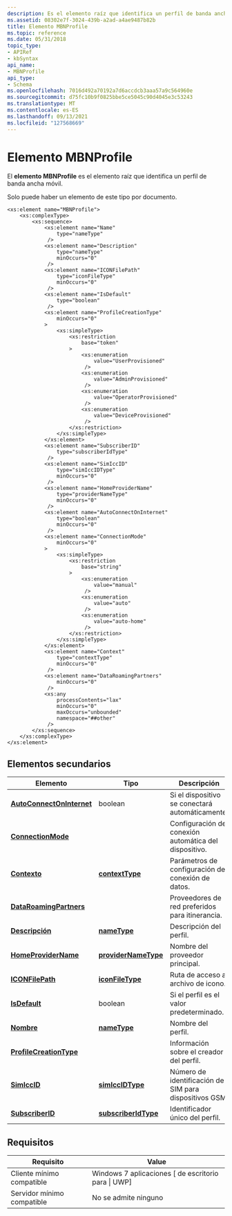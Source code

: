 ```yaml
---
description: Es el elemento raíz que identifica un perfil de banda ancha móvil.
ms.assetid: 08302e7f-3024-439b-a2ad-a4ae9487b82b
title: Elemento MBNProfile
ms.topic: reference
ms.date: 05/31/2018
topic_type:
- APIRef
- kbSyntax
api_name:
- MBNProfile
api_type:
- Schema
ms.openlocfilehash: 7016d492a70192a7d6accdcb3aaa57a9c564960e
ms.sourcegitcommit: d75fc10b9f0825bbe5ce5045c90d4045e3c53243
ms.translationtype: MT
ms.contentlocale: es-ES
ms.lasthandoff: 09/13/2021
ms.locfileid: "127568669"
---
```

# <a name="mbnprofile-element"></a>Elemento MBNProfile

El **elemento MBNProfile** es el elemento raíz que identifica un perfil de banda ancha móvil.

Solo puede haber un elemento de este tipo por documento.

``` syntax
<xs:element name="MBNProfile">
    <xs:complexType>
        <xs:sequence>
            <xs:element name="Name"
                type="nameType"
             />
            <xs:element name="Description"
                type="nameType"
                minOccurs="0"
             />
            <xs:element name="ICONFilePath"
                type="iconFileType"
                minOccurs="0"
             />
            <xs:element name="IsDefault"
                type="boolean"
             />
            <xs:element name="ProfileCreationType"
                minOccurs="0"
            >
                <xs:simpleType>
                    <xs:restriction
                        base="token"
                    >
                        <xs:enumeration
                            value="UserProvisioned"
                         />
                        <xs:enumeration
                            value="AdminProvisioned"
                         />
                        <xs:enumeration
                            value="OperatorProvisioned"
                         />
                        <xs:enumeration
                            value="DeviceProvisioned"
                         />
                    </xs:restriction>
                </xs:simpleType>
            </xs:element>
            <xs:element name="SubscriberID"
                type="subscriberIdType"
             />
            <xs:element name="SimIccID"
                type="simIccIDType"
                minOccurs="0"
             />
            <xs:element name="HomeProviderName"
                type="providerNameType"
                minOccurs="0"
             />
            <xs:element name="AutoConnectOnInternet"
                type="boolean"
                minOccurs="0"
             />
            <xs:element name="ConnectionMode"
                minOccurs="0"
            >
                <xs:simpleType>
                    <xs:restriction
                        base="string"
                    >
                        <xs:enumeration
                            value="manual"
                         />
                        <xs:enumeration
                            value="auto"
                         />
                        <xs:enumeration
                            value="auto-home"
                         />
                    </xs:restriction>
                </xs:simpleType>
            </xs:element>
            <xs:element name="Context"
                type="contextType"
                minOccurs="0"
             />
            <xs:element name="DataRoamingPartners"
                minOccurs="0"
             />
            <xs:any
                processContents="lax"
                minOccurs="0"
                maxOccurs="unbounded"
                namespace="##other"
             />
        </xs:sequence>
    </xs:complexType>
</xs:element>
```

## <a name="child-elements"></a>Elementos secundarios



| Elemento                                                                          | Tipo                                                           | Descripción                                               |
|----------------------------------------------------------------------------------|----------------------------------------------------------------|-----------------------------------------------------------|
| [**AutoConnectOnInternet**](schema-autoconnectoninternet-mbnprofile-element.md) | boolean                                                        | Si el dispositivo se conectará automáticamente.<br/> |
| [**ConnectionMode**](schema-connectionmode-mbnprofile-element.md)               |                                                                | Configuración de conexión automática del dispositivo.<br/>           |
| [**Contexto**](schema-context-mbnprofile-element.md)                             | [**contextType**](schema-contexttype-complextype.md)          | Parámetros de configuración de conexión de datos.<br/>              |
| [**DataRoamingPartners**](schema-dataroamingpartners-mbnprofile-element.md)     |                                                                | Proveedores de red preferidos para itinerancia.<br/>       |
| [**Descripción**](schema-description-mbnprofile-element.md)                     | [**nameType**](schema-nametype-simpletype.md)                 | Descripción del perfil.<br/>                    |
| [**HomeProviderName**](schema-homeprovidername-mbnprofile-element.md)           | [**providerNameType**](schema-providernametype-simpletype.md) | Nombre del proveedor principal.<br/>                     |
| [**ICONFilePath**](schema-iconfilepath-mbnprofile-element.md)                   | [**iconFileType**](schema-iconfiletype-simpletype.md)         | Ruta de acceso al archivo de icono.<br/>                         |
| [**IsDefault**](schema-isdefault-mbnprofile-element.md)                         | boolean                                                        | Si el perfil es el valor predeterminado.<br/>            |
| [**Nombre**](schema-name-mbnprofile-element.md)                                   | [**nameType**](schema-nametype-simpletype.md)                 | Nombre del perfil.<br/>                           |
| [**ProfileCreationType**](schema-profilecreationtype-mbnprofile-element.md)     |                                                                | Información sobre el creador del perfil.<br/>         |
| [**SimIccID**](schema-simiccid-mbnprofile-element.md)                           | [**simIccIDType**](schema-simiccidtype-simpletype.md)         | Número de identificación de SIM para dispositivos GSM.<br/>     |
| [**SubscriberID**](schema-subscriberid-mbnprofile-element.md)                   | [**subscriberIdType**](schema-subscriberidtype-simpletype.md) | Identificador único del perfil.<br/>              |



## <a name="requirements"></a>Requisitos



| Requisito | Value |
|-------------------------------------|---------------------------------------------------|
| Cliente mínimo compatible<br/> | Windows 7 aplicaciones \[ de escritorio para \| UWP\]<br/> |
| Servidor mínimo compatible<br/> | No se admite ninguno<br/>                         |



 

 




